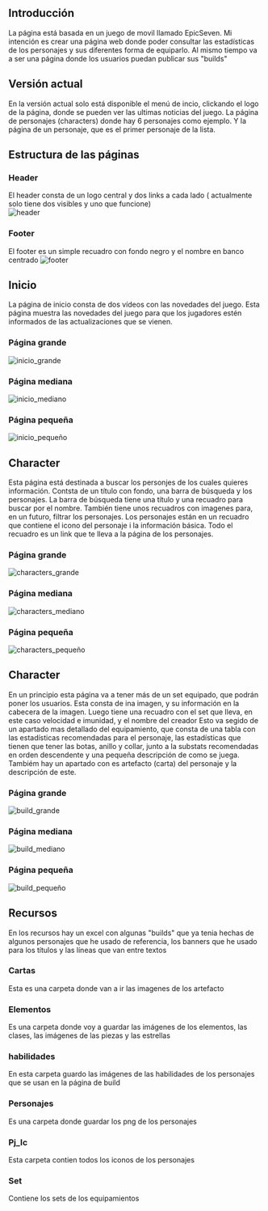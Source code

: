 ## Introducción
La página está basada en un juego de movil llamado EpicSeven. Mi intención es crear una página web donde poder consultar las estadísticas de los personajes y sus diferentes forma de equiparlo. Al mismo tiempo va a ser una página donde los usuarios puedan publicar sus "builds"

## Versión actual
En la versión actual solo está disponible el menú de incio, clickando el logo de la página, donde se pueden ver las ultimas noticias del juego. La página de personajes (characters) donde hay 6 personajes como ejemplo. Y la página de un personaje, que es el primer personaje de la lista.

## Estructura de las páginas
### Header
El header consta de un logo central y dos links a cada lado ( actualmente solo tiene dos visibles y uno que funcione)   
![header](RecursosDocumentacion\header.png)

### Footer
El footer es un simple recuadro con fondo negro y el nombre en banco centrado
![footer](RecursosDocumentacion\footer.png)

## Inicio
La página de inicio consta de dos vídeos con las novedades del juego. Esta página muestra las novedades del juego para que los jugadores estén informados de las actualizaciones que se vienen.

### Página grande
![inicio_grande](RecursosDocumentacion\inicio_grande.png)

### Página mediana
![inicio_mediano](RecursosDocumentacion\inicio_mediano.png)

### Página pequeña
![inicio_pequeño](RecursosDocumentacion\inicio_pequeño.png)

## Character
Esta página está destinada a buscar los personjes de los cuales quieres información. Contsta de un título con fondo, una barra de búsqueda y los personajes.
La barra de búsqueda tiene una título y una recuadro para buscar por el nombre. También tiene unos recuadros con imagenes para, en un futuro, filtrar los personajes.
Los personajes están en un recuadro que contiene el icono del personaje i la información básica. Todo el recuadro es un link que te lleva a la página de los personajes.

### Página grande
![characters_grande](RecursosDocumentacion\characters_grande.png)

### Página mediana
![characters_mediano](RecursosDocumentacion\characters_mediano.png)

### Página pequeña
![characters_pequeño](RecursosDocumentacion\characters_pequeño.png)

## Character
En un principio esta página va a tener más de un set equipado, que podrán poner los usuarios.
Esta consta de ina imagen, y su información en la cabecera de la imagen.
Luego tiene una recuadro con el set que lleva, en este caso velocidad e imunidad, y el nombre del creador
Esto va segido de un apartado mas detallado del equipamiento, que consta de una tabla con las estadísticas recomendadas para el personaje, las estadísticas que tienen que tener las botas, anillo y collar, junto a la substats recomendadas en orden descendente y una pequeña descripción de como se juega. Tambiém hay un apartado con es artefacto (carta) del personaje y la descripción de este.

### Página grande
![build_grande](RecursosDocumentacion\build_grande.png)

### Página mediana
![build_mediano](RecursosDocumentacion\build_mediano.png)

### Página pequeña
![build_pequeño](RecursosDocumentacion\build_pequeño.png)

## Recursos
En los recursos hay un excel con algunas "builds" que ya tenia hechas de algunos personajes que he usado de referencia, los banners que he usado para los títulos y las líneas que van entre textos
### Cartas
Esta es una carpeta donde van a ir las imagenes de los artefacto
### Elementos
Es una carpeta donde voy a guardar las imágenes de los elementos, las clases, las imágenes de las piezas y las estrellas
### habilidades
En esta carpeta guardo las imágenes de las habilidades de los personajes que se usan en la página de build
### Personajes
Es una carpeta donde guardar los png de los personajes
### Pj_Ic
Esta carpeta contien todos los iconos de los personajes
### Set
Contiene los sets de los equipamientos
